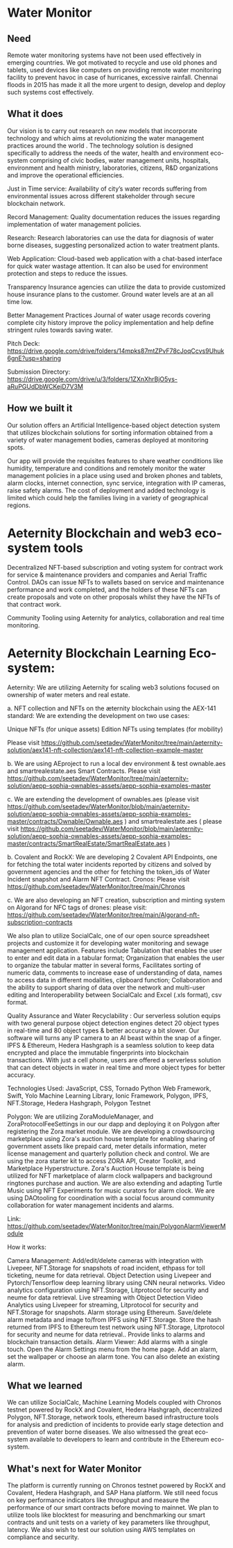 # Water Monitor

## Need
Remote water monitoring systems have not been used effectively in emerging countries. We got motivated to recycle and use old phones and tablets, used devices like computers on providing remote water monitoring facility to prevent havoc in case of hurricanes, excessive rainfall. Chennai floods in 2015 has made it all the more urgent to design, develop and deploy such systems cost effectively.

## What it does
Our vision is to carry out research on new models that incorporate technology and which aims at revolutionizing the water management practices around the world . The technology solution is designed specifically to address the needs of the water, health and environment eco-system comprising of civic bodies, water management units, hospitals, environment and health ministry, laboratories, citizens, R&D organizations and improve the operational efficiencies.

Just in Time service: Availability of city’s water records suffering from environmental issues across different stakeholder through secure blockchain network.

Record Management: Quality documentation reduces the issues regarding implementation of water management policies.

Research: Research laboratories can use the data for diagnosis of water borne diseases, suggesting personalized action to water treatment plants.

Web Application: Cloud-based web application with a chat-based interface for quick water wastage attention. It can also be used for environment protection and steps to reduce the issues.

Transparency Insurance agencies can utilize the data to provide customized house insurance plans to the customer. Ground water levels are at an all time low.

Better Management Practices Journal of water usage records covering complete city history improve the policy implementation and help define stringent rules towards saving water.

Pitch Deck: https://drive.google.com/drive/folders/14mpks87mtZPvF78cJoqCcvs9Uhuk6gnE?usp=sharing

Submission Directory: https://drive.google.com/drive/u/3/folders/1ZXnXhrBjO5ys-aRuPGUdDbWCKejD7V3M

## How we built it

Our solution offers an Artificial Intelligence-based object detection system that utilizes blockchain solutions for sorting information obtained from a variety of water management bodies, cameras deployed at monitoring spots.

Our app will provide the requisites features to share weather conditions like humidity, temperature and conditions and remotely monitor the water management policies in a place using used and broken phones and tablets, alarm clocks, internet connection, sync service, integration with IP cameras, raise safety alarms. The cost of deployment and added technology is limited which could help the families living in a variety of geographical regions.

# Aeternity Blockchain and web3 eco-system tools

Decentralized NFT-based subscription and voting system for contract work for service & maintenance providers and companies and Aerial Traffic Control. DAOs can issue NFTs to wallets based on service and maintenance performance and work completed, and the holders of these NFTs can create proposals and vote on other proposals whilst they have the NFTs of that contract work.

Community Tooling using Aeternity for analytics, collaboration and real time monitoring.


# Aeternity Blockchain Learning Eco-system:

Aeternity: We are utilizing Aeternity for scaling web3 solutions focused on ownership of water meters and real estate.

a. NFT collection and NFTs on the æternity blockchain using the AEX-141 standard: We are extending the development on two use cases:

Unique NFTs (for unique assets)
Edition NFTs using templates (for mobility)

Please visit https://github.com/seetadev/WaterMonitor/tree/main/aeternity-solution/aex141-nft-collection/aex141-nft-collection-example-master

b. We are using AEproject to run a local dev environment & test ownable.aes and smartrealestate.aes Smart Contracts.
Please visit https://github.com/seetadev/WaterMonitor/tree/main/aeternity-solution/aepp-sophia-ownables-assets/aepp-sophia-examples-master

c. We are extending the development of ownables.aes (please visit https://github.com/seetadev/WaterMonitor/blob/main/aeternity-solution/aepp-sophia-ownables-assets/aepp-sophia-examples-master/contracts/Ownable/Ownable.aes ) and smartrealestate.aes ( please visit https://github.com/seetadev/WaterMonitor/blob/main/aeternity-solution/aepp-sophia-ownables-assets/aepp-sophia-examples-master/contracts/SmartRealEstate/SmartRealEstate.aes ) 

b. Covalent and RockX: We are developing 2 Covalent API Endpoints, one for fetching the total water incidents reported by citizens and solved by government agencies and the other for fetching the token_ids of Water Incident snapshot and Alarm NFT Contract. Cronos: Please visit https://github.com/seetadev/WaterMonitor/tree/main/Chronos

c. We are also developing an NFT creation, subscription and minting system on Algorand for NFC tags of drones: please visit: https://github.com/seetadev/WaterMonitor/tree/main/Algorand-nft-subscription-contracts


We also plan to utilize SocialCalc, one of our open source spreadsheet projects and customize it for developing water monitoring and sewage management application. Features include Tabulation that enables the user to enter and edit data in a tabular format; Organization that enables the user to organize the tabular matter in several forms, Facilitates sorting of numeric data, comments to increase ease of understanding of data, names to access data in different modalities, clipboard function; Collaboration and the ability to support sharing of data over the network and multi-user editing and Interoperability between SocialCalc and Excel (.xls format), csv format.

Quality Assurance and Water Recyclability : Our serverless solution equips with two general purpose object detection engines detect 20 object types in real-time and 80 object types & better accuracy a bit slower. Our software will turns any IP camera to an AI beast within the snap of a finger. IPFS & Ethereum, Hedera Hashgraph is a seamless solution to keep data encrypted and place the immutable fingerprints into blockchain transactions. With just a cell phone, users are offered a serverless solution that can detect objects in water in real time and more object types for better accuracy.

Technologies Used: JavaScript, CSS, Tornado Python Web Framework, Swift, Yolo Machine Learning Library, Ionic Framework, Polygon, IPFS, NFT.Storage, Hedera Hashgraph, Polygon Testnet

Polygon: We are utilizing ZoraModuleManager, and ZoraProtocolFeeSettings in our our dapp and deploying it on Polygon after registering the Zora market module. We are developing a crowdsourcing marketplace using Zora's auction house template for enabling sharing of government assets like prepaid card, meter details information, meter license management and quarterly pollution check and control. We are using the zora starter kit to access ZORA API, Creator Toolkit, and Marketplace Hyperstructure. Zora's Auction House template is being utilized for NFT marketplace of alarm clock wallpapers and background ringtones purchase and auction. We are also extending and adapting Turtle Music using NFT Experiments for music curators for alarm clock. We are using DAOtooling for coordination with a social focus around community collaboration for water management incidents and alarms.

Link: https://github.com/seetadev/WaterMonitor/tree/main/PolygonAlarmViewerModule


How it works:

Camera Management: Add/edit/delete cameras with integration with Livepeer, NFT.Storage for snapshots of road incident, ethpass for toll ticketing, neume for data retrieval.
Object Detection using Livepeer and Pytorch/Tensorflow deep learning library using CNN neural networks.
Video analytics configuration using NFT.Storage, Litprotocol for security and neume for data retrieval.
Live streaming with Object Detection Video Analytics using Livepeer for streaming, Litprotocol for security and NFT.Storage for snapshots.
Alarm storage using Ethereum. Save/delete alarm metadata and image to/from IPFS using NFT.Storage. Store the hash returned from IPFS to Ethereum test network using NFT.Storage, Litprotocol for security and neume for data retrieval.. Provide links to alarms and blockchain transaction details.
Alarm Viewer: Add alarms with a single touch. Open the Alarm Settings menu from the home page. Add an alarm, set the wallpaper or choose an alarm tone. You can also delete an existing alarm. 


## What we learned
We can utilize SocialCalc, Machine Learning Models coupled with Chronos testnet powered by RockX and Covalent, Hedera Hashgraph, decentralized Polygon, NFT.Storage, network tools, ethereum based infrastructure tools for analysis and prediction of incidents to provide early stage detection and prevention of water borne diseases. We also witnessed the great eco-system available to developers to learn and contribute in the Ethereum eco-system.

## What's next for Water Monitor
The platform is currently running on Chronos testnet powered by RockX and Covalent, Hedera Hashgraph, and SAP Hana platform. We still need focus on key performance indicators like throughput and measure the performance of our smart contracts before moving to mainnet. We plan to utilize tools like blocktest for measuring and benchmarking our smart contracts and unit tests on a variety of key parameters like throughput, latency. We also wish to test our solution using AWS templates on compliance and security.
